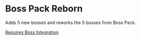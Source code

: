 # Boss Pack Reborn
Adds 5 new bosses and reworks the 5 bosses from Boss Pack. 

[Requires Boss Integration](https://github.com/WarperSan/BossIntegration/releases/latest/download/BossIntegration.dll)
